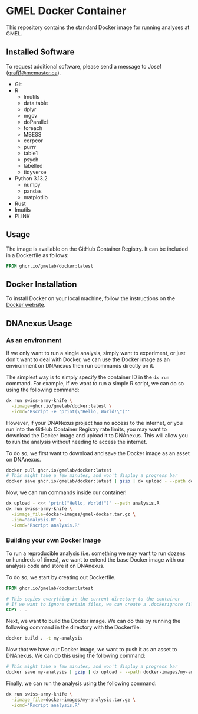 # GMEL Docker Container

This repository contains the standard Docker image for running analyses at GMEL.

## Installed Software
To request additional software, please send a message to Josef ([grafj1@mcmaster.ca](mailto:grafj1@mcmaster.ca)).
- Git
- R
  - lmutils
  - data.table
  - dplyr
  - mgcv
  - doParallel
  - foreach
  - MBESS
  - corpcor
  - purrr
  - table1
  - psych
  - labelled
  - tidyverse
- Python 3.13.2
  - numpy
  - pandas
  - matplotlib
- Rust
- lmutils
- PLINK

## Usage
The image is available on the GitHub Container Registry. It can be included in a Dockerfile as follows:

```Dockerfile
FROM ghcr.io/gmelab/docker:latest
```

## Docker Installation
To install Docker on your local machine, follow the instructions on the [Docker website](https://docs.docker.com/engine/install/).

## DNAnexus Usage

### As an environment
If we only want to run a single analysis, simply want to experiment, or just don't want to deal with Docker, we can use the Docker image as an environment on DNAnexus then run commands directly on it.

The simplest way is to simply specify the container ID in the `dx run` command. For example, if we want to run a simple R script, we can do so using the following command:

```bash
dx run swiss-army-knife \
  -iimage=ghcr.io/gmelab/docker:latest \
  -icmd='Rscript -e "print(\"Hello, World!\")"'
```

However, if your DNANexus project has no access to the internet, or you run into the GitHub Container Registry rate limits, you may want to download the Docker image and upload it to DNAnexus. This will allow you to run the analysis without needing to access the internet.

To do so, we first want to download and save the Docker image as an asset on DNAnexus.

```bash
docker pull ghcr.io/gmelab/docker:latest
# This might take a few minutes, and won't display a progress bar
docker save ghcr.io/gmelab/docker:latest | gzip | dx upload - --path docker-images/gmel-docker.tar.gz
```

Now, we can run commands inside our container!

```bash
dx upload - <<< 'print("Hello, World!")' --path analysis.R
dx run swiss-army-knife \
  -iimage_file=docker-images/gmel-docker.tar.gz \
  -iin="analysis.R" \
  -icmd='Rscript analysis.R'
```

### Building your own Docker Image
To run a reproducible analysis (i.e. something we may want to run dozens or hundreds of times), we want to extend the base Docker image with our analysis code and store it on DNAnexus.

To do so, we start by creating out Dockerfile.

```Dockerfile
FROM ghcr.io/gmelab/docker:latest

# This copies everything in the current directory to the container
# If we want to ignore certain files, we can create a .dockerignore file
COPY . .
```

Next, we want to build the Docker image. We can do this by running the following command in the directory with the Dockerfile:

```bash
docker build . -t my-analysis
```

Now that we have our Docker image, we want to push it as an asset to DNAnexus. We can do this using the following command:

```bash
# This might take a few minutes, and won't display a progress bar
docker save my-analysis | gzip | dx upload - --path docker-images/my-analysis.tar.gz
```

Finally, we can run the analysis using the following command:

```bash
dx run swiss-army-knife \
  -iimage_file=docker-images/my-analysis.tar.gz \
  -icmd='Rscript analysis.R'
```
